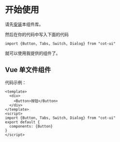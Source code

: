 # 开始使用

请先[安装](/doc/install)本组件库。

然后在你的代码中写入下面的代码

```
import {Button, Tabs, Switch, Dialog} from "cot-ui"
```

就可以使用我提供的组件了。

## Vue 单文件组件

代码示例：

```
<template>
  <div>
    <Button>按钮</Button>
  </div>
</template>
<script>
import {Button, Tabs, Switch, Dialog} from "cot-ui"
export default {
  components: {Button}
}
</script>
```